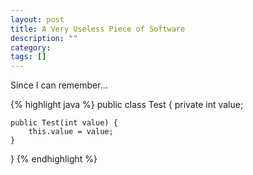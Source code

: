 ```yaml
---
layout: post
title: A Very Useless Piece of Software
description: ""
category: 
tags: []
---
```


Since I can remember...

{% highlight java %}
public class Test {
    private int value;
    
    public Test(int value) {
        this.value = value;
    }
}
{% endhighlight %}